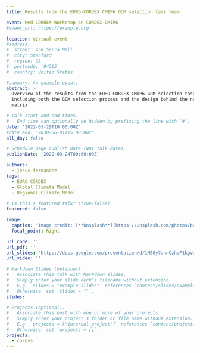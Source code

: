 ```yaml
---
title: Results from the EURO-CORDEX CMIP6 GCM selection task team

event: Med-CORDEX Workshop on CORDEX-CMIP6
#event_url: https://example.org

location: Virtual event
#address:
#  street: 450 Serra Mall
#  city: Stanford
#  region: CA
#  postcode: '94305'
#  country: United States

#summary: An example event.
abstract: >
  Overview of the results from the EURO-CORDEX CMIP6 GCM selection task team,
  including both the GCM selection process and the design behind the new GCM-RCM
  matrix.

# Talk start and end times.
#   End time can optionally be hidden by prefixing the line with `#`.
date: '2022-03-29T10:00:00Z'
#date_end: '2030-06-01T15:00:00Z'
all_day: false

# Schedule page publish date (NOT talk date).
publishDate: '2022-03-24T00:00:00Z'

authors: 
  - jesus-fernandez
tags: 
  - EURO-CORDEX
  - Global Climate Model
  - Regional Climate Model

# Is this a featured talk? (true/false)
featured: false

image:
  caption: 'Image credit: [**Unsplash**](https://unsplash.com/photos/bzdhc5b3Bxs)'
  focal_point: Right

url_code: ''
url_pdf: ''
url_slides: 'https://docs.google.com/presentation/d/1ME8y7unnCzhuP1kgvWhgMhY0S2zAz-gi_Qe4-yDNvKM/edit?usp=sharing'
url_video: ''

# Markdown Slides (optional).
#   Associate this talk with Markdown slides.
#   Simply enter your slide deck's filename without extension.
#   E.g. `slides = "example-slides"` references `content/slides/example-slides.md`.
#   Otherwise, set `slides = ""`.
slides:

# Projects (optional).
#   Associate this post with one or more of your projects.
#   Simply enter your project's folder or file name without extension.
#   E.g. `projects = ["internal-project"]` references `content/project/deep-learning/index.md`.
#   Otherwise, set `projects = []`.
projects: 
  - cordys
---
```

